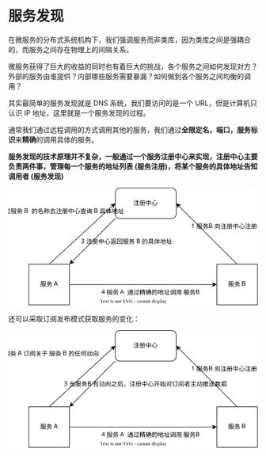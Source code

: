 <!--
 * @Author: shgopher shgopher@gmail.com
 * @Date: 2024-11-25 20:50:03
 * @LastEditors: shgopher shgopher@gmail.com
 * @LastEditTime: 2024-11-27 17:22:49
 * @FilePath: /luban/系统设计基础/分布式/分布式关键技术/服务发现/README.md
 * @Description: 
 * 
 * Copyright (c) 2024 by shgopher, All Rights Reserved. 
-->
# 服务发现

在微服务的分布式系统机构下，我们强调服务而非类库，因为类库之间是强耦合的，而服务之间存在物理上的间隔关系。

微服务获得了巨大的收益的同时也有着巨大的挑战，各个服务之间如何发现对方？外部的服务由谁提供？内部哪些服务需要暴漏？如何做到各个服务之间均衡的调用？

其实最简单的服务发现就是 DNS 系统，我们要访问的是一个 URL，但是计算机只认识 IP 地址，这里就是一个服务发现的过程。

通常我们通过远程调用的方式调用其他的服务，我们通过**全限定名，端口，服务标识**来**精确**的调用具体的服务。

**服务发现的技术原理并不复杂，一般通过一个服务注册中心来实现，注册中心主要负责两件事，管理每一个服务的地址列表 (服务注册)，将某个服务的具体地址告知调用者 (服务发现)**

![注册中心1](./注册中心1.svg)

还可以采取订阅发布模式获取服务的变化：

![注册中心2](./注册中心2.svg)